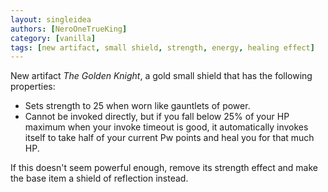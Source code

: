 ```yaml
---
layout: singleidea
authors: [NeroOneTrueKing]
category: [vanilla]
tags: [new artifact, small shield, strength, energy, healing effect]
---
```

New artifact _The Golden Knight_, a gold small shield that has the following
properties:
* Sets strength to 25 when worn like gauntlets of power.
* Cannot be invoked directly, but if you fall below 25% of your HP maximum when
  your invoke timeout is good, it automatically invokes itself to take half of
  your current Pw points and heal you for that much HP.

If this doesn't seem powerful enough, remove its strength effect and make the
base item a shield of reflection instead.
